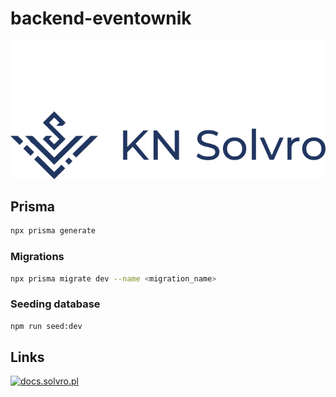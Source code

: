 # backend-eventownik

![Solvro banner](https://github.com/Solvro/backend-topwr-sks/blob/main/assets/solvro_dark.png#gh-dark-mode-only)
![Solvro banner](https://github.com/Solvro/backend-topwr-sks/blob/main/assets/solvro_light.png#gh-light-mode-only)

## Prisma

```bash
npx prisma generate
```

### Migrations

```bash
npx prisma migrate dev --name <migration_name>
```

### Seeding database

```bash
npm run seed:dev
```

## Links

[![docs.solvro.pl](https://i.imgur.com/fuV0gra.png)](https://docs.solvro.pl)
